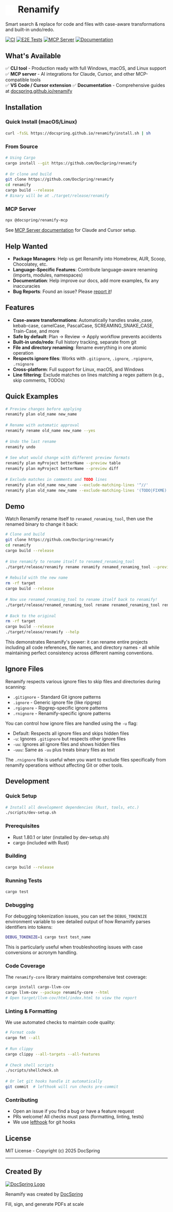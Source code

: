 # <picture><source media="(prefers-color-scheme: dark)" srcset="docs/src/assets/logo-white.svg"><source media="(prefers-color-scheme: light)" srcset="docs/src/assets/logo.svg"><img alt="Renamify logo" src="docs/src/assets/logo-white.svg" width="32" height="32" align="center"></picture> Renamify

Smart search & replace for code and files with case-aware transformations and built-in undo/redo.

[![CI](https://github.com/DocSpring/renamify/actions/workflows/ci.yml/badge.svg)](https://github.com/DocSpring/renamify/actions/workflows/ci.yml)
[![E2E Tests](https://github.com/DocSpring/renamify/actions/workflows/e2e.yml/badge.svg)](https://github.com/DocSpring/renamify/actions/workflows/e2e.yml)
[![MCP Server](https://github.com/DocSpring/renamify/actions/workflows/mcp.yml/badge.svg)](https://github.com/DocSpring/renamify/actions/workflows/mcp.yml)
[![Documentation](https://github.com/DocSpring/renamify/actions/workflows/docs.yml/badge.svg)](https://docspring.github.io/renamify/)

## What's Available

✅ **CLI tool** - Production ready with full Windows, macOS, and Linux support  
✅ **MCP server** - AI integrations for Claude, Cursor, and other MCP-compatible tools  
✅ **VS Code / Cursor extension**
✅ **Documentation** - Comprehensive guides at [docspring.github.io/renamify](https://docspring.github.io/renamify/)

## Installation

### Quick Install (macOS/Linux)

```bash
curl -fsSL https://docspring.github.io/renamify/install.sh | sh
```

### From Source

```bash
# Using Cargo
cargo install --git https://github.com/DocSpring/renamify

# Or clone and build
git clone https://github.com/DocSpring/renamify
cd renamify
cargo build --release
# Binary will be at ./target/release/renamify
```

### MCP Server

```bash
npx @docspring/renamify-mcp
```

See [MCP Server documentation](https://docspring.github.io/renamify/mcp/overview/) for Claude and Cursor setup.

## Help Wanted

- **Package Managers**: Help us get Renamify into Homebrew, AUR, Scoop, Chocolatey, etc.
- **Language-Specific Features**: Contribute language-aware renaming (imports, modules, namespaces)
- **Documentation**: Help improve our docs, add more examples, fix any inaccuracies
- **Bug Reports**: Found an issue? Please [report it](https://github.com/DocSpring/renamify/issues)!

## Features

- **Case-aware transformations**: Automatically handles snake_case, kebab-case, camelCase, PascalCase, SCREAMING_SNAKE_CASE, Train-Case, and more
- **Safe by default**: Plan → Review → Apply workflow prevents accidents
- **Built-in undo/redo**: Full history tracking, separate from git
- **File and directory renaming**: Rename everything in one atomic operation
- **Respects ignore files**: Works with `.gitignore`, `.ignore`, `.rgignore`, `.rnignore`
- **Cross-platform**: Full support for Linux, macOS, and Windows
- **Line filtering**: Exclude matches on lines matching a regex pattern (e.g., skip comments, TODOs)

## Quick Examples

```bash
# Preview changes before applying
renamify plan old_name new_name

# Rename with automatic approval
renamify rename old_name new_name --yes

# Undo the last rename
renamify undo

# See what would change with different preview formats
renamify plan myProject betterName --preview table
renamify plan myProject betterName --preview diff

# Exclude matches in comments and TODO lines
renamify plan old_name new_name --exclude-matching-lines '^//'
renamify plan old_name new_name --exclude-matching-lines '(TODO|FIXME)'
```

## Demo

Watch Renamify rename itself to `renamed_renaming_tool`, then use the renamed binary to change it back:

```bash
# Clone and build
git clone https://github.com/DocSpring/renamify
cd renamify
cargo build --release

# Use renamify to rename itself to renamed_renaming_tool
./target/release/renamify rename renamify renamed_renaming_tool --preview table

# Rebuild with the new name
rm -rf target
cargo build --release

# Now use renamed_renaming_tool to rename itself back to renamify!
./target/release/renamed_renaming_tool rename renamed_renaming_tool renamify --preview table

# Back to the original
rm -rf target
cargo build --release
./target/release/renamify --help
```

This demonstrates Renamify's power: it can rename entire projects including all code references, file names, and directory names - all while maintaining perfect consistency across different naming conventions.

## Ignore Files

Renamify respects various ignore files to skip files and directories during scanning:

- `.gitignore` - Standard Git ignore patterns
- `.ignore` - Generic ignore file (like ripgrep)
- `.rgignore` - Ripgrep-specific ignore patterns
- `.rnignore` - Renamify-specific ignore patterns

You can control how ignore files are handled using the `-u` flag:

- Default: Respects all ignore files and skips hidden files
- `-u`: Ignores `.gitignore` but respects other ignore files
- `-uu`: Ignores all ignore files and shows hidden files
- `-uuu`: Same as `-uu` plus treats binary files as text

The `.rnignore` file is useful when you want to exclude files specifically from renamify operations without affecting Git or other tools.

## Development

### Quick Setup

```bash
# Install all development dependencies (Rust, tools, etc.)
./scripts/dev-setup.sh
```

### Prerequisites

- Rust 1.80.1 or later (installed by dev-setup.sh)
- cargo (included with Rust)

### Building

```bash
cargo build --release
```

### Running Tests

```bash
cargo test
```

### Debugging

For debugging tokenization issues, you can set the `DEBUG_TOKENIZE` environment variable to see detailed output of how Renamify parses identifiers into tokens:

```bash
DEBUG_TOKENIZE=1 cargo test test_name
```

This is particularly useful when troubleshooting issues with case conversions or acronym handling.

### Code Coverage

The `renamify-core` library maintains comprehensive test coverage:

```bash
cargo install cargo-llvm-cov
cargo llvm-cov --package renamify-core --html
# Open target/llvm-cov/html/index.html to view the report
```

### Linting & Formatting

We use automated checks to maintain code quality:

```bash
# Format code
cargo fmt --all

# Run clippy
cargo clippy --all-targets --all-features

# Check shell scripts
./scripts/shellcheck.sh

# Or let git hooks handle it automatically
git commit  # lefthook will run checks pre-commit
```

### Contributing

- Open an issue if you find a bug or have a feature request
- PRs welcome! All checks must pass (formatting, linting, tests)
- We use [lefthook](https://github.com/evilmartians/lefthook) for git hooks

## License

MIT License - Copyright (c) 2025 DocSpring

---

## Created By

<a href="https://docspring.com">
  <img src="https://docspring.com/assets/logo-text-1e09b5522ee8602e08f1e3c4851e1657b14bd49e2e633618c344b4dc23fcbf79.svg" alt="DocSpring Logo" width="200">
</a>

Renamify was created by [DocSpring](https://docspring.com)

Fill, sign, and generate PDFs at scale
